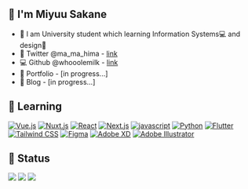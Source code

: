 ## 🐇 I'm Miyuu Sakane
- 🏫 I am University student which learning Information Systems💻 and design🎨
- 💌 Twitter @ma_ma_hima - [link](https://twitter.com/ma_ma_hima)
- 💻 Github @whooolemilk - [link](https://github.com/whooolemilk)
- 📝 Portfolio - [in progress...]
- 📖 Blog - [in progress...]

## 🌱 Learning
[![Vue.js](https://img.shields.io/badge/-Vue.js-ffffff?style=for-the-badge&labelColor=4fc08d&logoColor=ffffff&color=f5f5f5&logo=Vue.js)](https://jp.vuejs.org/)
[![Nuxt.js](https://img.shields.io/badge/-Nuxt.js-ffffff?style=for-the-badge&labelColor=00c58e&logoColor=ffffff&color=f5f5f5&logo=Nuxt.js)](https://ja.nuxtjs.org/)
[![React](https://img.shields.io/badge/-React-ffffff?style=for-the-badge&labelColor=61daf8&logoColor=ffffff&color=f5f5f5&logo=React)](https://ja.reactjs.org/)
[![Next.js](https://img.shields.io/badge/-Next.js-ffffff?style=for-the-badge&labelColor=000000&logoColor=ffffff&color=f5f5f5&logo=Next.js)](https://nextjs.org/)
[![javascript](https://img.shields.io/badge/-javascript-ffffff?style=for-the-badge&labelColor=F7DF1E&logoColor=ffffff&color=f5f5f5&logo=javascript)](https://developer.mozilla.org/en-US/docs/Web/javascript)
[![Python](https://img.shields.io/badge/-Python-ffffff?style=for-the-badge&labelColor=3776AB&logoColor=ffffff&color=f5f5f5&logo=python)](https://www.python.org/)
[![Flutter](https://img.shields.io/badge/-flutter-ffffff?style=for-the-badge&labelColor=02569B&logoColor=ffffff&color=f5f5f5&logo=flutter)](https://flutter.dev/)
[![Tailwind CSS](https://img.shields.io/badge/-tailwind_css-ffffff?style=for-the-badge&labelColor=38B2AC&logoColor=ffffff&color=f5f5f5&logo=tailwind-css)](https://tailwindcss.com/)
[![Figma](https://img.shields.io/badge/-Figma-ffffff?style=for-the-badge&labelColor=f24e1e&logoColor=ffffff&color=f5f5f5&logo=Figma)](https://www.figma.com/)
[![Adobe XD](https://img.shields.io/badge/-Adobe%20XD-ffffff?style=for-the-badge&labelColor=ff61f6&logoColor=ffffff&color=f5f5f5&logo=Adobe-XD)](https://www.adobe.com/jp/products/xd.html)
[![Adobe Illustrator](https://img.shields.io/badge/-Adobe%20Illustrator-ffffff?style=for-the-badge&labelColor=ff9A00&logoColor=ffffff&color=f5f5f5&logo=Adobe-Illustrator)](https://www.adobe.com/jp/products/illustrator.html)


## 🌟 Status
[![](https://raw.githubusercontent.com/whooolemilk/whooolemilk/main/profile-summary-card-output/nord_bright/0-profile-details.svg)](https://github.com/vn7n24fzkq/github-profile-summary-cards)
[![](https://raw.githubusercontent.com/whooolemilk/whooolemilk/main/profile-summary-card-output/nord_bright/3-stats.svg)](https://github.com/vn7n24fzkq/github-profile-summary-cards)
[![](https://raw.githubusercontent.com/whooolemilk/whooolemilk/main/profile-summary-card-output/nord_bright/2-most-commit-language.svg)](https://github.com/vn7n24fzkq/github-profile-summary-cards)
<!--
**whooolemilk/whooolemilk** is a ✨ _special_ ✨ repository because its `README.md` (this file) appears on your GitHub profile.

Here are some ideas to get you started:

- 🔭 I’m currently working on ...
- 🌱 I’m currently learning ...
- 👯 I’m looking to collaborate on ...
- 🤔 I’m looking for help with ...
- 💬 Ask me about ...
- 📫 How to reach me: ...
- 😄 Pronouns: ...
- ⚡ Fun fact: ...
-->
